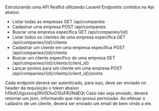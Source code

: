 Estruturando uma API Restful utilizando Laravel
Endpoints contidos na Api abaixo:
- Listar todas as empresas GET /api/companies 
- Cadastrar uma empresa POST /api/companies 
- Buscar uma empresa específica GET /api/companies/{id} 
- Listar todos os clientes de uma empresa específica GET /api/companies/{id}/clients 
- Cadastrar um cliente em uma empresa específica POST /api/companies/{id}/clients 
- Buscar um cliente específico de uma empresa GET /api/companies/{id}/clients/{client_id} 
- Lançar pontos para um cliente em uma empresa POST /api/companies/{id}/clients/{client_id}/points 

Cada endpoint deverá ser autenticado, para isso, deve ser enviado no header da requisição o token abaixo: h19xKUIgzxooq2RV5DIuG1SzFR2NdEQt 
Caso não seja enviado, deverá retornar um json, informando que não possui permissão. 
Ao efetuar o cadastro de um cliente, deverá ser enviado um email de bem vindo a ele.
